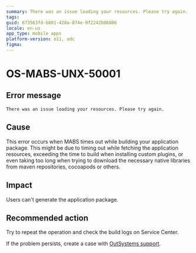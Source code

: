 ```yaml
---
summary: There was an issue loading your resources. Please try again.
tags:
guid: 673563fd-b801-428a-874e-9f2242b06806
locale: en-us
app_type: mobile apps
platform-version: o11, odc
figma:
---
```


# OS-MABS-UNX-50001

## Error message

`There was an issue loading your resources. Please try again.`

## Cause

This error occurs when MABS times out while building your application package. This might be due to timing out while fetching the application resources, exceeding the time to build when installing custom plugins, or even taking too long when trying to download the necessary native libraries from maven repositories, cocoapods or others.

## Impact

Users can't generate the application package.

## Recommended action

Try to repeat the operation and check the build logs on Service Center.

If the problem persists, create a case with [OutSystems support](https://www.outsystems.com/support/portal/open-support-case?ErrorCode=OS-MABS-UNX-50001).
